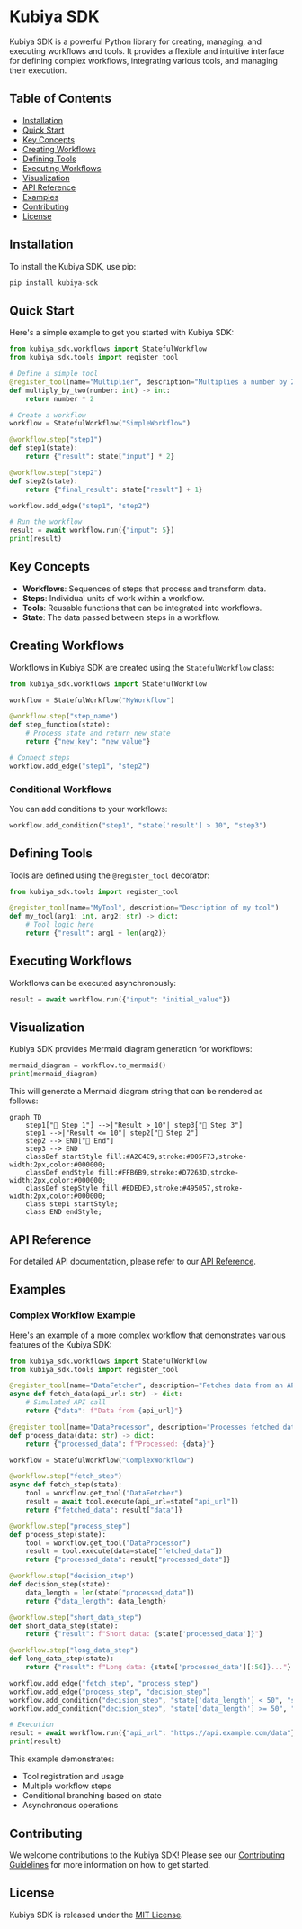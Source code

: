 # Kubiya SDK

Kubiya SDK is a powerful Python library for creating, managing, and executing workflows and tools. It provides a flexible and intuitive interface for defining complex workflows, integrating various tools, and managing their execution.

## Table of Contents

- [Installation](#installation)
- [Quick Start](#quick-start)
- [Key Concepts](#key-concepts)
- [Creating Workflows](#creating-workflows)
- [Defining Tools](#defining-tools)
- [Executing Workflows](#executing-workflows)
- [Visualization](#visualization)
- [API Reference](#api-reference)
- [Examples](#examples)
- [Contributing](#contributing)
- [License](#license)

## Installation

To install the Kubiya SDK, use pip:

```bash
pip install kubiya-sdk
```

## Quick Start

Here's a simple example to get you started with Kubiya SDK:

```python
from kubiya_sdk.workflows import StatefulWorkflow
from kubiya_sdk.tools import register_tool

# Define a simple tool
@register_tool(name="Multiplier", description="Multiplies a number by 2")
def multiply_by_two(number: int) -> int:
    return number * 2

# Create a workflow
workflow = StatefulWorkflow("SimpleWorkflow")

@workflow.step("step1")
def step1(state):
    return {"result": state["input"] * 2}

@workflow.step("step2")
def step2(state):
    return {"final_result": state["result"] + 1}

workflow.add_edge("step1", "step2")

# Run the workflow
result = await workflow.run({"input": 5})
print(result)
```

## Key Concepts

- **Workflows**: Sequences of steps that process and transform data.
- **Steps**: Individual units of work within a workflow.
- **Tools**: Reusable functions that can be integrated into workflows.
- **State**: The data passed between steps in a workflow.

## Creating Workflows

Workflows in Kubiya SDK are created using the `StatefulWorkflow` class:

```python
from kubiya_sdk.workflows import StatefulWorkflow

workflow = StatefulWorkflow("MyWorkflow")

@workflow.step("step_name")
def step_function(state):
    # Process state and return new state
    return {"new_key": "new_value"}

# Connect steps
workflow.add_edge("step1", "step2")
```

### Conditional Workflows

You can add conditions to your workflows:

```python
workflow.add_condition("step1", "state['result'] > 10", "step3")
```

## Defining Tools

Tools are defined using the `@register_tool` decorator:

```python
from kubiya_sdk.tools import register_tool

@register_tool(name="MyTool", description="Description of my tool")
def my_tool(arg1: int, arg2: str) -> dict:
    # Tool logic here
    return {"result": arg1 + len(arg2)}
```

## Executing Workflows

Workflows can be executed asynchronously:

```python
result = await workflow.run({"input": "initial_value"})
```

## Visualization

Kubiya SDK provides Mermaid diagram generation for workflows:

```python
mermaid_diagram = workflow.to_mermaid()
print(mermaid_diagram)
```

This will generate a Mermaid diagram string that can be rendered as follows:

```mermaid
graph TD
    step1["🚀 Step 1"] -->|"Result > 10"| step3["🔧 Step 3"]
    step1 -->|"Result <= 10"| step2["🔧 Step 2"]
    step2 --> END["🏁 End"]
    step3 --> END
    classDef startStyle fill:#A2C4C9,stroke:#005F73,stroke-width:2px,color:#000000;
    classDef endStyle fill:#FFB6B9,stroke:#D7263D,stroke-width:2px,color:#000000;
    classDef stepStyle fill:#EDEDED,stroke:#495057,stroke-width:2px,color:#000000;
    class step1 startStyle;
    class END endStyle;
```

## API Reference

For detailed API documentation, please refer to our [API Reference](https://docs.kubiya.ai/api-reference).

## Examples

### Complex Workflow Example

Here's an example of a more complex workflow that demonstrates various features of the Kubiya SDK:

```python
from kubiya_sdk.workflows import StatefulWorkflow
from kubiya_sdk.tools import register_tool

@register_tool(name="DataFetcher", description="Fetches data from an API")
async def fetch_data(api_url: str) -> dict:
    # Simulated API call
    return {"data": f"Data from {api_url}"}

@register_tool(name="DataProcessor", description="Processes fetched data")
def process_data(data: str) -> dict:
    return {"processed_data": f"Processed: {data}"}

workflow = StatefulWorkflow("ComplexWorkflow")

@workflow.step("fetch_step")
async def fetch_step(state):
    tool = workflow.get_tool("DataFetcher")
    result = await tool.execute(api_url=state["api_url"])
    return {"fetched_data": result["data"]}

@workflow.step("process_step")
def process_step(state):
    tool = workflow.get_tool("DataProcessor")
    result = tool.execute(data=state["fetched_data"])
    return {"processed_data": result["processed_data"]}

@workflow.step("decision_step")
def decision_step(state):
    data_length = len(state["processed_data"])
    return {"data_length": data_length}

@workflow.step("short_data_step")
def short_data_step(state):
    return {"result": f"Short data: {state['processed_data']}"}

@workflow.step("long_data_step")
def long_data_step(state):
    return {"result": f"Long data: {state['processed_data'][:50]}..."}

workflow.add_edge("fetch_step", "process_step")
workflow.add_edge("process_step", "decision_step")
workflow.add_condition("decision_step", "state['data_length'] < 50", "short_data_step")
workflow.add_condition("decision_step", "state['data_length'] >= 50", "long_data_step")

# Execution
result = await workflow.run({"api_url": "https://api.example.com/data"})
print(result)
```

This example demonstrates:
- Tool registration and usage
- Multiple workflow steps
- Conditional branching based on state
- Asynchronous operations

## Contributing

We welcome contributions to the Kubiya SDK! Please see our [Contributing Guidelines](CONTRIBUTING.md) for more information on how to get started.

## License

Kubiya SDK is released under the [MIT License](LICENSE).
